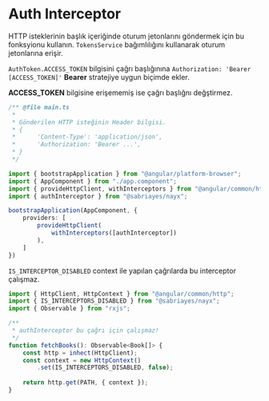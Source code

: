 # Auth Interceptor

HTTP isteklerinin başlık içeriğinde oturum jetonlarını göndermek için
bu fonksyionu kullanın. `TokensService` bağımlılığını kullanarak oturum 
jetonlarına erişir.

`AuthToken.ACCESS_TOKEN` bilgisini çağrı başlığınına 
`Authorization: 'Bearer [ACCESS_TOKEN]'` **Bearer** stratejiye uygun biçimde 
ekler.

**ACCESS_TOKEN** bilgisine erişememiş ise çağrı başlığnı değştirmez.

```ts
/** @file main.ts 
 * 
 * Gönderilen HTTP isteğinin Header bilgisi.
 * {
 *      'Content-Type': 'application/json',
 *      'Authorization: 'Bearer ...',
 * }
 */

import { bootstrapApplication } from "@angular/platform-browser";
import { AppComponent } from "./app.component";
import { provideHttpClient, withInterceptors } from "@angular/common/http";
import { authInterceptor } from "@sabriayes/nayx";

bootstrapApplication(AppComponent, {
    providers: [
        provideHttpClient(
            withInterceptors([authInterceptor])
        ),
    ]
})
```

`IS_INTERCEPTOR_DISABLED` context ile yapılan çağrılarda bu interceptor çalışmaz.

```ts
import { HttpClient, HttpContext } from "@angular/common/http";
import { IS_INTERCEPTORS_DISABLED } from "@sabriayes/nayx";
import { Observable } from "rxjs";

/**
 * authInterceptor bu çağrı için çalışmaz!
 */
function fetchBooks(): Observable<Book[]> {
    const http = inhect(HttpClient);
    const context = new HttpContext()
        .set(IS_INTERCEPTORS_DISABLED, false);
    
    return http.get(PATH, { context });
}
```
